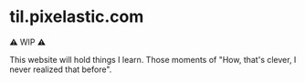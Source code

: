 # til.pixelastic.com

⚠ WIP ⚠

This website will hold things I learn. Those moments of "How, that's clever,
I never realized that before".

